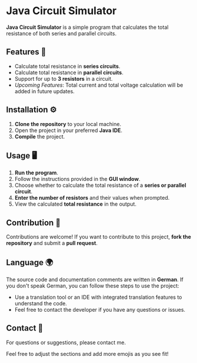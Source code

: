 # Java Circuit Simulator 

**Java Circuit Simulator** is a simple program that calculates the total resistance of both series and parallel circuits.

## Features 🚀

- Calculate total resistance in **series circuits**.
- Calculate total resistance in **parallel circuits**.
- Support for up to **3 resistors** in a circuit.
- *Upcoming Features*: Total current and total voltage calculation will be added in future updates.

## Installation ⚙️

1. **Clone the repository** to your local machine.
2. Open the project in your preferred **Java IDE**.
3. **Compile** the project.

## Usage 🖥️

1. **Run the program**.
2. Follow the instructions provided in the **GUI window**.
3. Choose whether to calculate the total resistance of a **series or parallel circuit**.
4. **Enter the number of resistors** and their values when prompted.
5. View the calculated **total resistance** in the output.

## Contribution 🤝

Contributions are welcome! If you want to contribute to this project, **fork the repository** and submit a **pull request**.

## Language 🌍

The source code and documentation comments are written in **German**. If you don't speak German, you can follow these steps to use the project:

- Use a translation tool or an IDE with integrated translation features to understand the code.
- Feel free to contact the developer if you have any questions or issues.

## Contact 📧

For questions or suggestions, please contact me.

Feel free to adjust the sections and add more emojis as you see fit!



